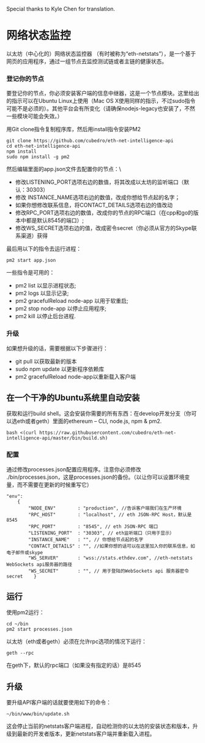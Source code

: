 <!-- TITLE: [中文] 网络状态 -->



Special thanks to Kyle Chen for translation.

# 网络状态监控

以太坊（中心化的）网络状态监控器 （有时被称为“eth-netstats”），是一个基于网页的应用程序，通过一组节点去监控测试链或者主链的健康状态。

### 登记你的节点

要登记你的节点，你必须安装客户端的信息中继器，这是一个节点模块。这里给出的指示可以在Ubuntu Linux上使用（Mac OS X使用同样的指示，不过sudo指令可能不是必须的）。其他平台会有所变化（请确保nodejs-legacy也安装了，不然一些模块可能会失效。）

用Git clone指令复制程序库，然后用install指令安装PM2

    git clone https://github.com/cubedro/eth-net-intelligence-api
    cd eth-net-intelligence-api
    npm install
    sudo npm install -g pm2

然后编辑里面的app.json文件去配置你的节点：\

* 修改LISTENING_PORT选项右边的数值，将其改成以太坊的监听端口（默认：30303）
* 修改 INSTANCE_NAME选项右边的数值，改成你想给节点起的名字；
* 如果你想修改联系信息，将CONTACT_DETAILS选项右边的值改动
* 修改RPC_PORT选项右边的数值，改成你的节点的RPC端口（在cpp和go的版本中都是默认8545的端口）;
* 修改WS_SECRET选项右边的值，改成密令secret（你必须从官方的Skype联系渠道）获得

最后用以下的指令去运行进程：

    pm2 start app.json

一些指令是可用的：

* pm2 list 以显示进程状态;
* pm2 logs 以显示记录;
* pm2 gracefulReload node-app 以用于软重启;
* pm2 stop node-app 以停止应用程序;
* pm2 kill 以停止后台进程.

### 升级

如果想升级的话，需要根据以下步骤进行：

* git pull  以获取最新的版本
* sudo npm update 以更新程序依赖库
* pm2 gracefulReload node-app以重新载入客户端

## 在一个干净的Ubuntu系统里自动安装

获取和运行build shell。这会安装你需要的所有东西：在develop开发分支（你可以选eth或者geth）里面的ethereum – CLI, node.js, npm & pm2.

    bash <(curl https://raw.githubusercontent.com/cubedro/eth-net-intelligence-api/master/bin/build.sh)

### 配置

通过修改processes.json配置应用程序。注意你必须修改 ./bin/processes.json，这是processes.json的备份。（以让你可以设置环境变量，而不需要在更新的时候重写它）

    "env":
        {
            "NODE_ENV"        : "production", //告诉客户端我们在生产环境
            "RPC_HOST"        : "localhost", // eth JSON-RPC Host，默认是8545
            "RPC_PORT"        : "8545", // eth JSON-RPC 端口
            "LISTENING_PORT"  : "30303", // eth监听端口（只用于显示）
            "INSTANCE_NAME"   : "", // 你想给节点起的名字
            "CONTACT_DETAILS" : "", //如果你想的话可以在这里加入你的联系信息，如电子邮件或skype
            "WS_SERVER"       : "wss://stats.ethdev.com", //eth-netstats WebSockets api服务器的路径
            "WS_SECRET"       : "", // 用于登陆的WebSockets api 服务器密令secret    }

## 运行

使用pm2运行：

    cd ~/bin
    pm2 start processes.json

以太坊（eth或者geth）必须在允许rpc选项的情况下运行：

    geth --rpc

在geth下，默认的rpc端口（如果没有指定的话）是8545

## 升级

要升级API客户端的话就要使用如下的命令：

    ~/bin/www/bin/update.sh

这会停止当前的netstats客户端进程，自动检测你的以太坊的安装状态和版本，升级到最新的开发者版本，更新netstats客户端并重新载入进程。


